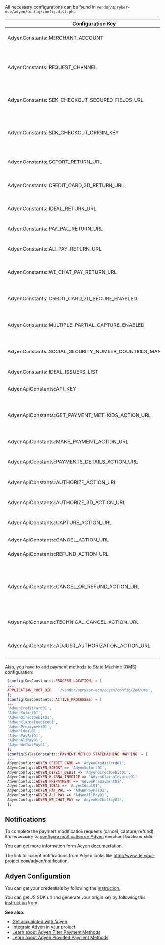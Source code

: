 All necessary configurations can be found in `vendor/spryker-eco/adyen/config/config.dist.php`


|Configuration Key|Type|Description|
| --- | --- | --- |
| AdyenConstants::MERCHANT_ACCOUNT | string | Name of merchant account |
| AdyenConstants::REQUEST_CHANNEL | string | Name of channel communication with Adyen, has to be "Web" |
| AdyenConstants::SDK_CHECKOUT_SECURED_FIELDS_URL | string | JS SDK URL to encrypt Credit Card secure fields |
| AdyenConstants::SDK_CHECKOUT_ORIGIN_KEY | string | Origin key of JS SDK that generated based on project base URL |
| AdyenConstants::SOFORT_RETURN_URL | string | URL to return customer after pay on [Sofort](http://www.de.your-project.com/adyen/callback/redirect-sofort) |
| AdyenConstants::CREDIT_CARD_3D_RETURN_URL | string | URL to return customer after passing [3D secure](http://www.de.your-project.com/adyen/callback/redirect-credit-card-3d) |
| AdyenConstants::IDEAL_RETURN_URL | string | URL to return customer after pay on [iDeal](http://www.de.your-project.com/adyen/callback/redirect-ideal) |
| AdyenConstants::PAY_PAL_RETURN_URL | string | URL to return customer after pay on [PayPal](http://www.de.your-project.com/adyen/callback/redirect-paypal) |
| AdyenConstants::ALI_PAY_RETURN_URL | string | URL to return customer after pay on [AliPay](http://www.de.your-project.com/adyen/callback/redirect-alipay) |
| AdyenConstants::WE_CHAT_PAY_RETURN_URL | string | URL to return customer after pay on [WeChatPay](http://www.de.your-project.com/adyen/callback/redirect-wechatpay) |
| AdyenConstants::CREDIT_CARD_3D_SECURE_ENABLED | bool | Is 3D secure enabled for Credit Card payments |
| AdyenConstants::MULTIPLE_PARTIAL_CAPTURE_ENABLED | bool | Is multiple capture enabled. Default false |
| AdyenConstants::SOCIAL_SECURITY_NUMBER_COUNTRIES_MANDATORY | array | List of countries with SSN mandatory |
| AdyenConstants::IDEAL_ISSUERS_LIST | array | List of iDeal issuers |
| AdyenApiConstants::API_KEY | string | API key, provided by Adyen |
| AdyenApiConstants::GET_PAYMENT_METHODS_ACTION_URL | string | URL for get available payment methods API call |
| AdyenApiConstants::MAKE_PAYMENT_ACTION_URL | string | URL for make payment API call |
| AdyenApiConstants::PAYMENTS_DETAILS_ACTION_URL | string | URL for payment details API call |
| AdyenApiConstants::AUTHORIZE_ACTION_URL | string | URL for authorize API call |
| AdyenApiConstants::AUTHORIZE_3D_ACTION_URL | string | URL for authorize 3D API call |
| AdyenApiConstants::CAPTURE_ACTION_URL | string | URL for capture API call |
| AdyenApiConstants::CANCEL_ACTION_URL | string | URL for cancel API call |
| AdyenApiConstants::REFUND_ACTION_URL | string | URL for refund API call |
| AdyenApiConstants::CANCEL_OR_REFUND_ACTION_URL | string | URL for cancel or refund API call (when it's not possible to know is payment already captured) |
| AdyenApiConstants::TECHNICAL_CANCEL_ACTION_URL | string | URL for technical cancel API call |
| AdyenApiConstants::ADJUST_AUTHORIZATION_ACTION_URL | string | URL for adjust authorized amount API call |

Also, you have to add payment methods to State Machine (OMS) configuration:
```php
 $config[OmsConstants::PROCESS_LOCATION] = [
 ...
 APPLICATION_ROOT_DIR . '/vendor/spryker-eco/adyen/config/Zed/Oms',
 ];
 $config[OmsConstants::ACTIVE_PROCESSES] = [
 ...
 'AdyenCreditCard01',
 'AdyenSofort01',
 'AdyenDirectDebit01',
 'AdyenKlarnaInvoice01',
 'AdyenPrepayment01',
 'AdyenIdeal01',
 'AdyenPayPal01',
 'AdyenAliPay01',
 'AdyenWeChatPay01',
 ];
 $config[SalesConstants::PAYMENT_METHOD_STATEMACHINE_MAPPING] = [
 ...
 AdyenConfig::ADYEN_CREDIT_CARD => 'AdyenCreditCard01',
 AdyenConfig::ADYEN_SOFORT => 'AdyenSofort01',
 AdyenConfig::ADYEN_DIRECT_DEBIT => 'AdyenDirectDebit01',
 AdyenConfig::ADYEN_KLARNA_INVOICE => 'AdyenKlarnaInvoice01',
 AdyenConfig::ADYEN_PREPAYMENT => 'AdyenPrepayment01',
 AdyenConfig::ADYEN_IDEAL => 'AdyenIdeal01',
 AdyenConfig::ADYEN_PAY_PAL => 'AdyenPayPal01',
 AdyenConfig::ADYEN_ALI_PAY => 'AdyenAliPay01',
 AdyenConfig::ADYEN_WE_CHAT_PAY => 'AdyenWeChatPay01',
 ];
 ```

## Notifications

To complete the payment modification requests (cancel, capture, refund), it's necessary to [configure notification on Adyen](https://docs.adyen.com/developers/notifications/set-up-notifications) merchant backend side.

You can get more information form [Adyen documentation](https://docs.adyen.com/developers).

The link to accept notifications from Adyen looks like http://www.de.your-project.com/adyen/notification.

## Adyen Configuration

You can get your credentials by following the [instruction.](https://docs.adyen.com/developers/checkout/api-integration#beforeyoubegin)

You can get JS SDK url and generate your origin key by following this [instruction](https://docs.adyen.com/developers/checkout/api-integration#encryptcreditcarddetails) from.

<b>See also</b>:

* [Get acquainted with Adyen](adyen.htm)
* [Integrate Adyen in your project](adyen-integration.htm)
* [Learn about Adyen Filter Payment Methods](adyen-filter-payment-methods.htm)
* [Learn about Adyen Provided Payment Methods](adyen-provided-payment-methods.htm)

